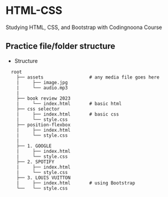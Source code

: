 # HTML-CSS

Studying HTML, CSS, and Bootstrap with Codingnoona Course

## Practice file/folder structure

- Structure

```
  root
    ├── assets                 # any media file goes here
    |     ├── image.jpg
    |     └── audio.mp3
    |
    ├── book review 2023
    |     └── index.html       # basic html
    ├── css selector
    |     ├── index.html       # basic css
    |     └── style.css
    ├── position-flexbox
    |     ├── index.html
    |     └── style.css
    |
    ├── 1. GOOGLE
    |     ├── index.html
    |     └── style.css
    ├── 2. SPOTIFY
    |     ├── index.html
    |     └── style.css
    ├── 3. LOUIS VUITTON
    |     ├── index.html       # using Bootstrap
    └──   └── style.css

```
